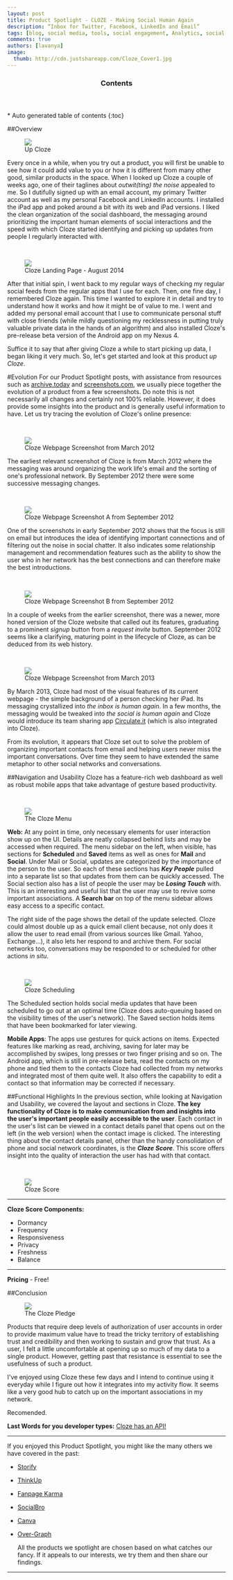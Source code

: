 ```yaml
---
layout: post
title: Product Spotlight - CLOZE - Making Social Human Again
description: “Inbox for Twitter, Facebook, LinkedIn and Email”
tags: [blog, social media, tools, social engagement, Analytics, social data engine, meaningful analytics, social inbox, email, mail, social networks, cloze score]
comments: true
authors: [lavanya]
image:
  thumb: http://cdn.justshareapp.com/Cloze_Cover1.jpg
---
```


<section id="table-of-contents" class="toc">
	<header>
		<h3>Contents</h3>
	</header>
<div id="drawer" markdown="1">
*  Auto generated table of contents
{:toc}
</div>
</section><!-- /#table-of-contents -->

##Overview
<br/>
<figure>
<img src="http://cdn.justshareapp.com/Cloze_Cover1.jpg"/>
<figcaption>Up Cloze</figcaption>
</figure>

Every once in a while, when you try out a product, you will first be unable to see how it could add value to you or how it is different from many other good, similar products in the space. When I looked up Cloze a couple of weeks ago, one of their taglines about *outwit(ting) the noise* appealed to me. So I dutifully signed up with an email account, my primary Twitter account as well as my personal Facebook and LinkedIn accounts. I installed the iPad app and poked around a bit with its web and iPad versions. I liked the clean organization of the social dashboard, the messaging around prioritizing the important human elements of social interactions and the speed with which Cloze started identifying and picking up updates from people I regularly interacted with. 

<br/>
<figure>
<img src="http://cdn.justshareapp.com/Cloze_LandingPage_Aug2014.jpg"/>
<figcaption>Cloze Landing Page - August 2014</figcaption>
</figure>

After that initial spin, I went back to my regular ways of checking my regular social feeds from the regular apps that I use for each. Then, one fine day, I remembered Cloze again. This time I wanted to explore it in detail and try to understand how it works and how it might be of value to me. I went and added my personal email account that I use to communicate personal stuff with close friends (while mildly questioning my recklessness in putting truly valuable private data in the hands of an algorithm) and also installed Cloze's pre-release beta version of the Android app on my Nexus 4. 

Suffice it to say that after giving Cloze a while to start picking up data, I began liking it very much. So, let's get started and look at this product *up Cloze*.


#Evolution 
For our Product Spotlight posts, with assistance from resources such as [archive.today](archive.today) and [screenshots.com](screenshots.com), we usually piece together the evolution of a product from a few screenshots. Do note this is not necessarily all changes and certainly not 100% reliable. However, it does provide some insights into the product and is generally useful information to have. Let us try tracing the evolution of Cloze's online presence:

<br/>
<figure>
<img src="http://cdn.justshareapp.com/Cloze_Mar2012_SS1.jpg"/>
<figcaption>Cloze Webpage Screenshot from March 2012</figcaption>
</figure>

The earliest relevant screenshot of Cloze is from March 2012 where the messaging was around organizing the work life's email and the sorting of one's professional network. By September 2012 there were some successive messaging changes. 

<br/>
<figure>
<img src="http://cdn.justshareapp.com/Cloze_Sep2012_SS1.jpg"/>
<figcaption>Cloze Webpage Screenshot A from September 2012</figcaption>
</figure>

One of the screenshots in early September 2012 shows that the focus is still on email but introduces the idea of identifying important connections and of filtering out the noise in social chatter. It also indicates some relationship management and recommendation features such as the ability to show the user who in her network has the best connections and can therefore make the best introductions. 

<br/>
<figure>
<img src="http://cdn.justshareapp.com/Cloze_Sep172012_SS1.jpg"/>
<figcaption>Cloze Webpage Screenshot B from September 2012</figcaption>
</figure>

In a couple of weeks from the earlier screenshot, there was a newer, more honed version of the Cloze website that called out its features, graduating to a prominent *signup* button from a *request invite* button. September 2012 seems like a clarifying, maturing point in the lifecycle of Cloze, as can be deduced from its web history. 

<br/>
<figure>
<img src="http://cdn.justshareapp.com/Cloze_Mar102013_SS1.jpg"/>
<figcaption>Cloze Webpage Screenshot from March 2013</figcaption>
</figure>

By March 2013, Cloze had most of the visual features of its current webpage - the simple background of a person checking her iPad. Its messaging crystallized into *the inbox is human again*. In a few months, the messaging would be tweaked into *the social is human again* and Cloze would introduce its team sharing app [Circulate.it](https://circulate.it/) (which is also integrated into Cloze).

From its evolution, it appears that Cloze set out to solve the problem of organizing important contacts from email and helping users never miss the important conversations. Over time they seem to have extended the same metaphor to other social networks and conversations.

##Navigation and Usability 
Cloze has a feature-rich web dashboard as well as robust mobile apps that take advantage of gesture based productivity.

<br/>
<figure>
<img src="http://cdn.justshareapp.com/Cloze_Menu.jpg"/>
<figcaption>The Cloze Menu</figcaption>
</figure>

**Web:** At any point in time, only necessary elements for user interaction show up on the UI. Details are neatly collapsed behind lists and may be accessed when required. The menu sidebar on the left, when visible, has sections for **Scheduled** and **Saved** items as well as ones for **Mail** and **Social**. Under Mail or Social, updates are categorized by the importance of the person to the user. So each of these sections has ***Key People*** pulled into a separate list so that updates from them can be quickly accessed. The Social section also has a list of people the user may be ***Losing Touch*** with. This is an interesting and useful list that the user may use to revive some important associations.  A **Search bar** on top of the menu sidebar allows easy access to a specific contact. 

The right side of the page shows the detail of the update selected. Cloze could almost double up as a quick email client because, not only does it allow the user to read email (from various sources like Gmail. Yahoo, Exchange...), it also lets her respond to and archive them. For social networks too, conversations may be responded to or scheduled for other actions *in situ*. 

<br/>
<figure>
<img src="http://cdn.justshareapp.com/Cloze_RT_Scheduled.jpg"/>
<figcaption>Cloze Scheduling</figcaption>
</figure>

  The Scheduled section holds social media updates that have been scheduled to go out at an optimal time (Cloze does auto-queuing based on the visibility times of the user's network). The Saved section holds items that have been bookmarked for later viewing.
  
**Mobile Apps**:  The apps use gestures for quick actions on items. Expected features like marking as read, archiving, saving for later may be accomplished by swipes, long presses or two finger prising and so on. The Android app, which is still in pre-release beta, read the contacts on my phone and tied them to the contacts Cloze had collected from my networks and integrated most of them quite well. It also offers the capability to edit a contact so that information may be corrected if necessary. 


##Functional Highlights 
In the previous section, while looking at Navigation and Usability, we covered the layout and sections in Cloze. **The key functionality of Cloze is to make communication from and insights into the user's important people easily accessible to the user**. Each contact in the user's list can be viewed in a contact details panel that opens out on the left (in the web version) when the contact image is clicked. The interesting thing about the contact details panel, other than the handy consolidation of phone and social network coordinates, is the ***Cloze Score***. This score offers insight into the quality of interaction the user has had with that contact.

<br/>
<figure>
<img src="http://cdn.justshareapp.com/Cloze_Score1.jpg"/>
<figcaption>Cloze Score</figcaption>
</figure>

*** 

**Cloze Score Components:**

 * Dormancy
 * Frequency
 * Responsiveness
 * Privacy
 * Freshness
 * Balance
 
 ***
 
**Pricing** - Free!


##Conclusion
<br/>
<figure>
<img src="http://cdn.justshareapp.com/Cloze_Pledge.jpg"/>
<figcaption>The Cloze Pledge</figcaption>
</figure>

Products that require deep levels of authorization of user accounts in order to provide maximum value have to tread the tricky territory of establishing trust and credibility and then working to sustain and grow that trust. As a user, I felt a little uncomfortable at opening up so much of my data to a single product. However, getting past that resistance is essential to see the usefulness of such a product. 

I've enjoyed using Cloze these few days and I intend to continue using it everyday while I figure out how it integrates into my activity flow. It seems like a very good hub to catch up on the important associations in my network. 

Recomended.

**Last Words for you developer types:** [Cloze has an API!](https://www.cloze.com/app/apis)

***
If you enjoyed this Product Spotlight, you might like the many others we have covered in the past: 

* [Storify](http://blog.justshareapp.com/Product-Spotlight-Storify/)
* [ThinkUp](http://blog.justshareapp.com/ThinkUp/)
* [Fanpage Karma](http://blog.justshareapp.com/fanpage-karma/)
* [SocialBro](http://blog.justshareapp.com/Social-Bro/)
* [Canva](http://blog.justshareapp.com/Canva/)
* [Over-Graph](http://blog.justshareapp.com/Over-Graph/)

  All the products we spotlight are chosen based on what catches our fancy. If it appeals to our interests, we try them and then share our findings. 
  
***



